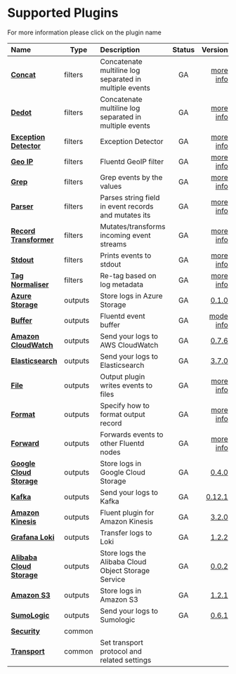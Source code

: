 # Supported Plugins


For more information please click on the plugin name
<center>

| Name | Type | Description | Status |Version |
|:---|---|:---|:---:|---:|
| **[Concat](./filters/concat.md)** | filters | Concatenate multiline log separated in multiple events | GA | [more info](https://github.com/fluent-plugins-nursery/fluent-plugin-concat) |
| **[Dedot](./filters/dedot.md)** | filters | Concatenate multiline log separated in multiple events | GA | [more info](https://github.com/lunardial/fluent-plugin-dedot_filter) |
| **[Exception Detector](./filters/detect_exceptions.md)** | filters | Exception Detector | GA | [more info](https://github.com/GoogleCloudPlatform/fluent-plugin-detect-exceptions) |
| **[Geo IP](./filters/geoip.md)** | filters | Fluentd GeoIP filter | GA | [more info](https://github.com/y-ken/fluent-plugin-geoip) |
| **[Grep](./filters/grep.md)** | filters | Grep events by the values | GA | [more info](https://docs.fluentd.org/filter/grep) |
| **[Parser](./filters/parser.md)** | filters | Parses string field in event records and mutates its | GA | [more info](https://docs.fluentd.org/filter/parser) |
| **[Record Transformer](./filters/record_transformer.md)** | filters | Mutates/transforms incoming event streams | GA | [more info](https://docs.fluentd.org/filter/record_transformer) |
| **[Stdout](./filters/stdout.md)** | filters | Prints events to stdout | GA | [more info](https://docs.fluentd.org/filter/stdout) |
| **[Tag Normaliser](./filters/tagnormaliser.md)** | filters | Re-tag based on log metadata | GA | [more info](https://github.com/banzaicloud/fluent-plugin-tag-normaliser) |
| **[Azure Storage](./outputs/azurestore.md)** | outputs | Store logs in Azure Storage | GA | [0.1.0](https://github.com/htgc/fluent-plugin-azurestorage/releases/tag/v0.1.0) |
| **[Buffer](./outputs/buffer.md)** | outputs | Fluentd event buffer | GA | [mode info](https://docs.fluentd.org/configuration/buffer-section) |
| **[Amazon CloudWatch](./outputs/cloudwatch.md)** | outputs | Send your logs to AWS CloudWatch | GA | [0.7.6](https://github.com/banzaicloud/fluent-plugin-cloudwatch-logs/releases/tag/v0.7.6) |
| **[Elasticsearch](./outputs/elasticsearch.md)** | outputs | Send your logs to Elasticsearch | GA | [3.7.0](https://github.com/uken/fluent-plugin-elasticsearch/releases/tag/v3.7.0) |
| **[File](./outputs/file.md)** | outputs | Output plugin writes events to files | GA | [more info](https://docs.fluentd.org/output/file) |
| **[Format](./outputs/format.md)** | outputs | Specify how to format output record | GA | [more info](https://docs.fluentd.org/configuration/format-section) |
| **[Forward](./outputs/forward.md)** | outputs | Forwards events to other Fluentd nodes | GA | [more info](https://docs.fluentd.org/output/forward) |
| **[Google Cloud Storage](./outputs/gcs.md)** | outputs | Store logs in Google Cloud Storage | GA | [0.4.0](https://github.com/banzaicloud/fluent-plugin-gcs) |
| **[Kafka](./outputs/kafka.md)** | outputs | Send your logs to Kafka | GA | [0.12.1](https://github.com/fluent/fluent-plugin-kafka/releases/tag/v0.12.1) |
| **[Amazon Kinesis](./outputs/kinesis_stream.md)** | outputs | Fluent plugin for Amazon Kinesis | GA | [3.2.0](https://github.com/awslabs/aws-fluent-plugin-kinesis/releases/tag/v3.2.0) |
| **[Grafana Loki](./outputs/loki.md)** | outputs | Transfer logs to Loki | GA | [1.2.2](https://github.com/grafana/loki/tree/master/fluentd/fluent-plugin-grafana-loki) |
| **[Alibaba Cloud Storage](./outputs/oss.md)** | outputs | Store logs the Alibaba Cloud Object Storage Service | GA | [0.0.2](https://github.com/aliyun/fluent-plugin-oss) |
| **[Amazon S3](./outputs/s3.md)** | outputs | Store logs in Amazon S3 | GA | [1.2.1](https://github.com/fluent/fluent-plugin-s3/releases/tag/v1.2.1) |
| **[SumoLogic](./outputs/sumologic.md)** | outputs | Send your logs to Sumologic | GA | [0.6.1](https://github.com/SumoLogic/fluentd-output-sumologic/releases/tag/1.6.1) |
| **[Security](./common/security.md)** | common |  |  | []() |
| **[Transport](./common/transport.md)** | common | Set transport protocol and related settings |  | []() |
</center>
